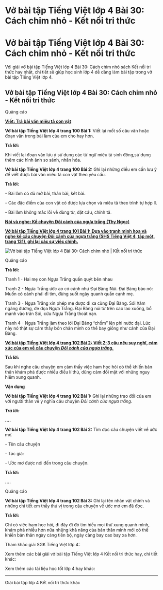 # Vở bài tập Tiếng Việt lớp 4 Bài 30: Cách chim nhỏ - Kết nối tri thức

# Vở bài tập Tiếng Việt lớp 4 Bài 30: Cách chim nhỏ - Kết nối tri thức

Với giải vở bài tập Tiếng Việt lớp 4 Bài 30: Cách chim nhỏ sách Kết nối tri thức hay nhất, chi tiết sẽ giúp học sinh lớp 4 dễ dàng làm bài tập trong vở bài tập Tiếng Việt lớp 4.

## Vở bài tập Tiếng Việt lớp 4 Bài 30: Cách chim nhỏ - Kết nối tri thức

Quảng cáo

[**Viết: Trả bài văn miêu tả con vật**](https://vietjack.com/vbt-tieng-viet-4-kn/viet-tra-bai-van-mieu-ta-con-vat.jsp)

**Vở bài tập Tiếng Việt lớp 4 trang 100 Bài 1:** Viết lại mốt số câu văn hoặc đoạn văn trong bài làm của em cho hay hơn.

**Trả lời:**

Khi viết lại đoạn văn lưu ý sử dụng các từ ngữ miêu tả sinh động,sử dụng thêm các hình ảnh so sánh, nhân hóa. 

**Vở bài tập Tiếng Việt lớp 4 trang 100 Bài 2:** Ghi lại những điều em cần lưu ý để viết được bài văn miêu tả con vật theo yêu cầu.

**Trả lời:**

\- Bài làm có đủ mở bài, thân bài, kết bài.

\- Các đặc điểm của con vật có được lựa chọn và miêu tả theo trình tự hợp lí.

\- Bài làm không mắc lỗi về dùng từ, đặt câu, chính tả.

[**Nói và nghe: Kể chuyện Đôi cánh của ngựa trắng (Thy Ngọc)**](https://vietjack.com/vbt-tieng-viet-4-kn/noi-va-nghe-ke-chuyen-doi-canh-cua-ngua-trang.jsp)

[**Vở bài tập Tiếng Việt lớp 4 trang 101 Bài 1:** **Dựa vào tranh minh họa và nghe kể câu chuyện Đôi cánh của ngựa trắng (SHS Tiếng Việt 4, tập một, trang 131), ghi lại các sự việc chính.**](https://vietjack.com/vbt-tieng-viet-4-kn/minh-hoa-va-nghe-ke-cau-chuyen-doi-canh-cua-ngua-trang-vm.jsp)

![Vở bài tập Tiếng Việt lớp 4 Bài 30: Cách chim nhỏ | Kết nối tri thức](https://vietjack.com/vbt-tieng-viet-4-kn/images/bai-30-cach-chim-nho.PNG)

Quảng cáo

**Trả lời:**

Tranh 1 - Hai mẹ con Ngựa Trắng quấn quýt bên nhau

Tranh 2 - Ngựa Trắng ước ao có cánh như Đại Bàng Núi. Đại Bàng bảo nó: Muốn có cánh phải đi tìm, đừng suốt ngày quanh quẩn cạnh mẹ.

Tranh 3 - Ngựa Trắng xin phép mẹ được đi xa cùng Đại Bàng. Sói Xám ngáng đường, đe dọa Ngựa Trắng. Đại Bàng núi từ trên cao lao xuống, bổ mạnh vào trán Sói, cứu Ngựa Trắng thoát nạn.

Tranh 4 - Ngựa Trắng làm theo lời Đại Bàng “chồm” lên phi nước đại. Lúc này nó thật sự cảm thấy bốn chân mình có thể bay giống như cánh của Đại Bàng.

[**Vở bài tập Tiếng Việt lớp 4 trang 102 Bài 2:** **Viết 2-3 câu nêu suy nghĩ, cảm xúc của em về câu chuyện _Đôi cánh của ngựa trắng._**](https://vietjack.com/vbt-tieng-viet-4-kn/viet-2-3-cau-neu-suy-nghi-cam-xuc-cua-em-vm.jsp)

**Trả lời:**

Sau khi nghe câu chuyện em cảm thấy việc ham học hỏi có thể khiến bản thân khám phá được nhiều điều lí thú, dũng cảm đối mặt với những nguy hiểm xung quanh.

**Vận dụng**

**Vở bài tập Tiếng Việt lớp 4 trang 102 Bài 1:** Ghi lại những trao đổi của em với người thân về ý nghĩa câu chuyện _Đôi cánh của ngựa trắng._

**_Trả lời:_**

**….**

**Vở bài tập Tiếng Việt lớp 4 trang 102 Bài 2:** Tìm đọc câu chuyện viết về ước mơ.

\- Tên câu chuyện 

\- Tác giả:

\- Ước mơ được nói đến trong câu chuyện.

**Trả lời:**

**….**

Quảng cáo

**Vở bài tập Tiếng Việt lớp 4 trang 102 Bài 3:** Ghi lại tên nhân vật chính và những chi tiết em thấy thú vị trong câu chuyện về ước mơ em đã đọc.

**Trả lời:**

Chỉ có việc ham học hỏi, đi đây đi đó tìm hiểu mọi thứ xung quanh mình, khám phá nhiều hơn nữa những khả năng của bản thân mình mới có thể khiến bản thân ngày càng tiến bộ, ngày càng bay cao bay xa hơn.

Tham khảo giải SGK Tiếng Việt lớp 4:

Xem thêm các bài giải vở bài tập Tiếng Việt lớp 4 Kết nối tri thức hay, chi tiết khác:

Xem thêm các tài liệu học tốt lớp 4 hay khác:

* * *

Giải bài tập lớp 4 Kết nối tri thức khác
